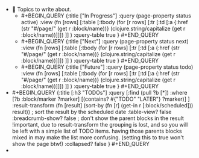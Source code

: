 - 📝 Topics to write about.
	- #+BEGIN_QUERY
	  {:title ["In Progress"]
	   :query (page-property status active) 
	  :view (fn [rows] [:table 
	   [:tbody 
	  (for [r rows] [:tr 
	     [:td [:a {:href (str "#/page/" (get r :block/name))} (clojure.string/capitalize (get r :block/name))]]])
	     ]]
	  )
	  :query-table true
	  }
	  #+END_QUERY
	- #+BEGIN_QUERY
	  {:title ["Next"]
	   :query (page-property status next) 
	  :view (fn [rows] [:table 
	   [:tbody 
	  (for [r rows] [:tr 
	     [:td [:a {:href (str "#/page/" (get r :block/name))} (clojure.string/capitalize (get r :block/name))]]])
	     ]]
	  )
	  :query-table true
	  }
	  #+END_QUERY
	- #+BEGIN_QUERY
	  {:title ["Future"]
	   :query (page-property status todo) 
	  :view (fn [rows] [:table 
	   [:tbody 
	  (for [r rows] [:tr 
	     [:td [:a {:href (str "#/page/" (get r :block/name))} (clojure.string/capitalize (get r :block/name))]]])
	     ]]
	  )
	  :query-table true
	  }
	  #+END_QUERY
- #+BEGIN_QUERY
  {:title [:h3  "TODOs"]
   :query [:find (pull ?b [*])
   :where
    [?b :block/marker ?marker]
    [(contains? #{"TODO" "LATER"} ?marker)]
   ]
   :result-transform (fn [result] (sort-by (fn [r] (get-in r [:block/scheduled])) result)) ; sort the result by the scheduled date
   :table-view? false
   :breadcrumb-show? false  ; don't show the parent blocks in the result !important, due to result-transform the grouping is lost, and so you will be left with a simple list of TODO items. having those parents blocks mixed in may make the list more confusing. (setting this to true won't show the page btw!)
   :collapsed? false
  }
  #+END_QUERY
-